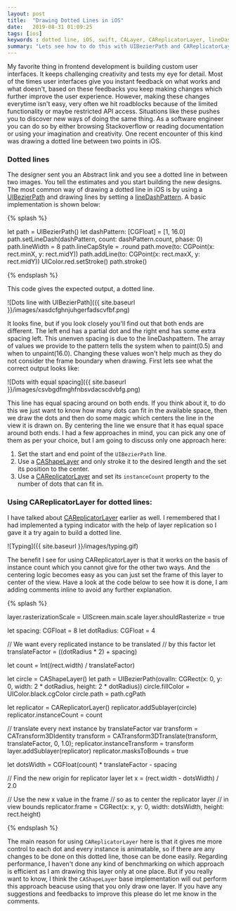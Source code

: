```yaml
---
layout: post
title:  "Drawing Dotted Lines in iOS"
date:   2019-08-31 01:09:25
tags: [ios]
keywords : dotted line, iOS, swift, CALayer, CAReplicatorLayer, lineDashPattern, alternative, custom, modify, fencepost, equal spacing
summary: "Lets see how to do this with UIBezierPath and CAReplicatorLayer"
---
```


My favorite thing in frontend development is building custom user interfaces. It keeps challenging creativity and tests my eye for detail. Most of the times user interfaces give you instant feedback on what works and what doesn't, based on these feedbacks you keep making changes which further improve the user experience. However, making these changes everytime isn't easy, very often we hit roadblocks because of the limited functionality or maybe restricted API access. Situations like these pushes you to discover new ways of doing the same thing. As a software engineer you can do so by either browsing Stackoverflow or reading documentation or using your imagination and creativity. One recent encounter of this kind was drawing a dotted line between two points in iOS. 

### Dotted lines

The designer sent you an Abstract link and you see a dotted line in between two images. You tell the estimates and you start building the new designs. The most common way of drawing a dotted line in iOS is by using a [UIBezierPath](https://developer.apple.com/documentation/uikit/uibezierpath) and drawing lines by setting a [lineDashPattern](https://developer.apple.com/documentation/quartzcore/cashapelayer/1521921-linedashpattern). A basic implementation is shown below:

{% splash %}

let path = UIBezierPath()
let dashPattern: [CGFloat] = [1, 16.0]
path.setLineDash(dashPattern, count: dashPattern.count, phase: 0)
path.lineWidth = 8
path.lineCapStyle = .round
path.move(to: CGPoint(x: rect.minX, y: rect.midY))
path.addLine(to: CGPoint(x: rect.maxX, y: rect.midY))
UIColor.red.setStroke()
path.stroke()

{% endsplash %}

This code gives the expected output, a dotted line.

![Dots line with UIBezierPath]({{ site.baseurl }}/images/xasdcfghnjuhgerfadscvfbf.png)

It looks fine, but if you look closely you'll find out that both ends are different. The left end has a partial dot and the right end has some extra spacing left. This unenven spacing is due to the lineDashpattern. The array of values we provide to the pattern tells the system when to paint(0.5) and when to unpaint(16.0). Changing these values won't help much as they do not consider the frame boundary when drawing. First lets see what the correct output looks like:

![Dots with equal spacing]({{ site.baseurl }}/images/csvbgdfmghfnbsvdacscdvbfg.png)

This line has equal spacing around on both ends. If you think about it, to do this we just want to know how many dots can fit in the available space, then we draw the dots and then do some magic which centers the line in the view it is drawn on. By centering the line we ensure that it has equal space around both ends. I had a few approaches in mind, you can pick any one of them as per your choice, but I am going to discuss only one approach here:

1. Set the start and end point of the `UIBezierPath` line.
2. Use a [CAShapeLayer](https://developer.apple.com/documentation/quartzcore/cashapelayer) and only stroke it to the desired length and the set its position to the center.
3. Use a [CAReplicatorLayer](https://developer.apple.com/documentation/quartzcore/careplicatorlayer) and set its `instanceCount` property to the number of dots that can fit in.


### Using CAReplicatorLayer for dotted lines:

I have talked about [CAReplicatorLayer](https://vinayjain.me/posts/conversation-with-calayer#careplicatorlayer) earlier as well. I remembered that I had implemented a typing indicator with the help of layer replication so I gave it a try again to build a dotted line. 

![Typing]({{ site.baseurl }}/images/typing.gif)

The benefit I see for using CAReplicatorLayer is that it works on the basis of instance count which you cannot give for the other two ways. And the centering logic becomes easy as you can just set the frame of this layer to center of the view. Have a look at the code below to see how it is done, I am adding comments inline to avoid any further explanation. 

{% splash %}

layer.rasterizationScale = UIScreen.main.scale
layer.shouldRasterize = true

let spacing: CGFloat = 8
let dotRadius: CGFloat = 4

// We want every replicated instance to be translated
// by this factor
let translateFactor = ((dotRadius * 2) + spacing)

let count = Int((rect.width) / translateFactor)

let circle = CAShapeLayer()
let path = UIBezierPath(ovalIn: CGRect(x: 0, y: 0, width: 2 * dotRadius, height: 2 * dotRadius))
circle.fillColor = UIColor.black.cgColor
circle.path = path.cgPath

let replicator = CAReplicatorLayer()
replicator.addSublayer(circle)
replicator.instanceCount = count

// translate every next instance by translateFactor
var transform = CATransform3DIdentity
transform = CATransform3DTranslate(transform, translateFactor, 0, 1.0);
replicator.instanceTransform = transform
layer.addSublayer(replicator)
replicator.masksToBounds = true

let dotsWidth = CGFloat(count) * translateFactor - spacing

// Find the new origin for replicator layer
let x = (rect.width - dotsWidth) / 2.0

// Use the new x value in the frame
// so as to center the replicator layer
// in view bounds
replicator.frame = CGRect(x: x, y: 0, width: dotsWidth, height: rect.height)

{% endsplash %}

The main reason for using `CAReplicatorLayer` here is that it gives me more control to each dot and every instance is animatable, so if there are any changes to be done on this dotted line, those can be done easily. Regarding performance, I haven't done any kind of benchmarking on which approach is efficient as I am drawing this layer only at one place. But if you really want to know, I think the `CAShapeLayer` base implementation will out perform this approach beacuse using that you only draw one layer. If you have any suggestions and feedbacks to improve this please do let me know in the comments. 